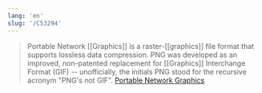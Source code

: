 ```yaml
---
lang: 'en'
slug: '/C53294'
---
```


> Portable Network [[Graphics]] is a raster-[[graphics]] file format that supports lossless data compression. PNG was developed as an improved, non-patented replacement for [[Graphics]] Interchange Format (GIF) -- unofficially, the initials PNG stood for the recursive acronym "PNG's not GIF". [Portable Network Graphics](https://en.wikipedia.org/wiki/Portable_Network_Graphics)
